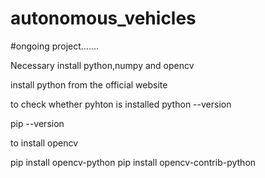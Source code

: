 # autonomous_vehicles
#ongoing project.......

Necessary install python,numpy and opencv

install python from the official website

to check whether pyhton is installed
python --version

pip --version

to install opencv

pip install opencv-python
pip install opencv-contrib-python


